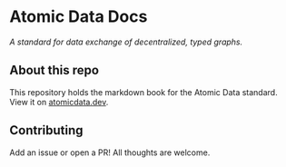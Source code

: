 # Atomic Data Docs

_A standard for data exchange of decentralized, typed graphs._

## About this repo

This repository holds the markdown book for the Atomic Data standard.
View it on [atomicdata.dev](https://atomicdata.dev).

## Contributing

Add an issue or open a PR!
All thoughts are welcome.
